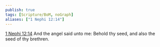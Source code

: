 ```yaml
---
publish: true
tags: [Scripture/BoM, noGraph]
aliases: ["1 Nephi 12:14"]
---
```

[1 Nephi 12:14](https://churchofjesuschrist.org/study/scriptures/bofm/1-ne/12?lang=eng&id=p14#p14) And the angel said unto me: Behold thy seed, and also the seed of thy brethren.

